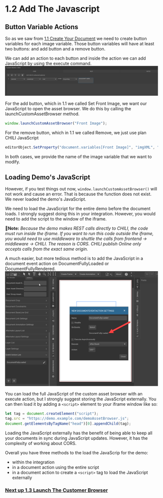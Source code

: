 # 1.2 Add The Javascript
## Button Variable Actions
So as we saw from [1.1 Create Your Document](https://seancrowe.github.io/chili-custom-asset-browser-demo/testing/create_your_document) we need to create button variables for each image variable. Those button variables will have at least two buttons: and add button and a remove button.

We can add an action to each button and inside the action we can add JavaScript by using the execute command.
<img src="./assets/editor_javascript.png" />

For the add button, which in 1.1 we called Set Front Image, we want our JavaScript to open the asset browser. We do this by calling the launchCustomAssetBrowser method.
```javascript
window.launchCustomAssetBrowser("Front Image");
```
For the remove button, which in 1.1 we called Remove, we just use plan CHILI JavaScript
```javascript
editorObject.SetProperty("document.variables[Front Image]", "imgXML", "");
```
In both cases, we provide the name of the image variable that we want to modify.

## Loading Demo's JavaScript
However, if you test things out now, ``window.launchCustomAssetBrowser()`` will not work and cause an error. That is because the function does not exist. We never loaded the demo's JavaScript.

We need to load the JavaScript for the entire demo before the document loads. I strongly suggest doing this in your integration. However, you would need to add the script to the window of the iframe.

📃**Note:**
*Because the demo makes REST calls directly to CHILI, the code must run inside the iframe. If you want to run this code outside the iframe, you would need to use middleware to shuttle the calls from frontend -> middleware -> CHILI. The reason is CORS. CHILI publish Online only accepts calls from the exact same origin.*

A much easier, but more tedious method is to add the JavaScript in a document event action on DocumentFullyLoaded or DocumentFullyRendered.
<img src="./assets/editor_documentEvents.png" />

You can load the full JavaScript of the custom asset browser with an execute action, but I strongly suggest storing the JavaScript externally. You can then load it by adding a ``<script>`` element to your iframe window like so:
```javascript
let tag = document.createElement("script");
tag.src = "https://demo.example.com/demoAssetBrowser.js";
document.getElementsByTagName("head")[0].appendChild(tag);
```

Loading the JavaScript externally has the benefit of being able to keep all your documents in sync during JavaScript updates. However, it has the complexity of working about CORS.

Overall you have three methods to the load the JavaScrip for the demo:
- within the integration
- in a document action using the entire script
- in a document action to create a ``<script>`` tag to load the JavaScript externally

### [Next up 1.3 Launch The Customer Browser](https://seancrowe.github.io/chili-custom-asset-browser-demo/testing/launch_the_customer_browser)
